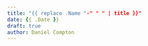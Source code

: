```yaml
---
title: "{{ replace .Name "-" " " | title }}"
date: {{ .Date }}
draft: true
author: Daniel Compton
---
```

